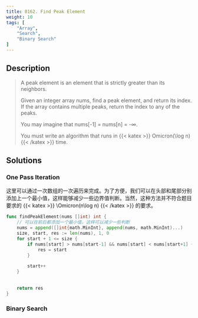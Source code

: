 ```yaml
---
title: 0162. Find Peak Element
weight: 10
tags: [
	"Array",
	"Search",
	"Binary Search"
]
---
```


## Description
> A peak element is an element that is strictly greater than its neighbors.
> 
> Given an integer array nums, find a peak element, and return its index. If the array contains multiple peaks, return the index to any of the peaks.
> 
> You may imagine that nums[-1] = nums[n] = -∞.
> 
> You must write an algorithm that runs in {{< katex >}} Omicron(\log n) {{< /katex >}} time.
## Solutions

### One Pass Iteration
这里可以通过一次数组的一次遍历来完成。为了方便，我们可以在头部和尾部分别添加上一个最小值，这样能够减少一些边界值判断。当然，这种方法并不符合题目要求的 {{< katex >}} \Omicron(n\log n) {{< /katex >}} 的要求。
```go
func findPeakElement(nums []int) int {
    // 可以在前后都添加一个最小值，这样可以减少一些判断
    nums = append([]int{math.MinInt}, append(nums, math.MinInt)...)
    size, start, res := len(nums), 1, 0
    for start + 1 <= size {
        if nums[start] > nums[start-1] && nums[start] < nums[start+1] {
            res = start
        }
        
        start++
    }
    
    
    return res
}

```

### Binary Search
